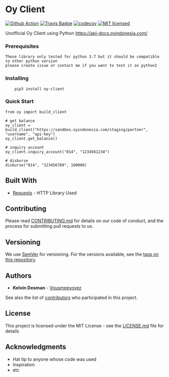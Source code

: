 # Oy Client 
[![Github Action](https://github.com/vousmeevoyez/actions/oy-client/workflows/main.yml/badge.svg)]()
[![Travis Badge](https://travis-ci.org/sendgrid/sendgrid-python.svg?branch=master)](https://travis-ci.org/sendgrid/sendgrid-python)
[![codecov](https://img.shields.io/codecov/c/github/sendgrid/sendgrid-python/master.svg?style=flat-square&label=Codecov+Coverage)](https://codecov.io/gh/sendgrid/sendgrid-python)
[![MIT licensed](https://img.shields.io/badge/license-MIT-blue.svg)](./LICENSE.md)

Unofficial Oy Client using Python 
https://api-docs.oyindonesia.com/

### Prerequisites
	These library only tested for python 3.7 but it should be compatible to other python version
	please create issue or contact me if you want to test it on python2

### Installing
```
	pip3 install oy-client
```
### Quick Start
```
from oy import build_client

# get balance
oy_client = build_client("https://sandbox.oyindonesia.com/staging/partner", "username", "api-key")
oy_client.get_balance()

# inquiry account
oy_client.inquiry_account("014", "1234561234")

# disburse
disburse("014", "123456789", 100000)
```

## Built With

* [Requests](https://requests.readthedocs.io/en/master/) - HTTP Library Used

## Contributing

Please read [CONTRIBUTING.md](https://gist.github.com/PurpleBooth/b24679402957c63ec426) for details on our code of conduct, and the process for submitting pull requests to us.

## Versioning

We use [SemVer](http://semver.org/) for versioning. For the versions available, see the [tags on this repository](https://github.com/your/project/tags). 

## Authors

* **Kelvin Desman** - [Vousmeevoyez](https://github.com/vousmeevoyez/)

See also the list of [contributors](https://github.com/your/project/contributors) who participated in this project.

## License

This project is licensed under the MIT License - see the [LICENSE.md](LICENSE.md) file for details

## Acknowledgments

* Hat tip to anyone whose code was used
* Inspiration
* etc
